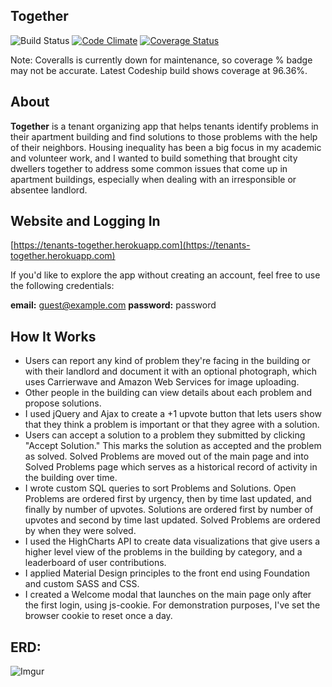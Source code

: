 ## Together

![Build Status](https://codeship.com/projects/c09887b0-04b6-0133-8447-52ca95efad4a/status?branch=master) [![Code Climate](https://codeclimate.com/github/thomascchen/together.png)](https://codeclimate.com/github/thomascchen/together)  [![Coverage Status](https://coveralls.io/repos/thomascchen/together/badge.svg?branch=master&service=github)](https://coveralls.io/github/thomascchen/together?branch=master)


Note: Coveralls is currently down for maintenance, so coverage % badge may not be accurate. Latest Codeship build shows coverage at 96.36%.

## About
**Together** is a tenant organizing app that helps tenants identify problems in their apartment building and find solutions to those problems with the help of their neighbors. Housing inequality has been a big focus in my academic and volunteer work, and I wanted to build something that brought city dwellers together to address some common issues that come up in apartment buildings, especially when dealing with an irresponsible or absentee landlord.

## Website and Logging In
[https://tenants-together.herokuapp.com](https://tenants-together.herokuapp.com)

If you'd like to explore the app without creating an account, feel free to use the following credentials:

**email:** guest@example.com
**password:** password

## How It Works
- Users can report any kind of problem they're facing in the building or with their landlord and document it with an optional photograph, which uses Carrierwave and Amazon Web Services for image uploading.
- Other people in the building can view details about each problem and propose solutions.
- I used jQuery and Ajax to create a +1 upvote button that lets users show that they think a problem is important or that they agree with a solution.
- Users can accept a solution to a problem they submitted by clicking "Accept Solution." This marks the solution as accepted and the problem as solved. Solved Problems are moved out of the main page and into Solved Problems page which serves as a historical record of activity in the building over time.
- I wrote custom SQL queries to sort Problems and Solutions. Open Problems are ordered first by urgency, then by time last updated, and finally by number of upvotes. Solutions are ordered first by number of upvotes and second by time last updated. Solved Problems are ordered by when they were solved.
- I used the HighCharts API to create data visualizations that give users a higher level view of the problems in the building by category, and a leaderboard of user contributions.
- I applied Material Design principles to the front end using Foundation and custom SASS and CSS.
- I created a Welcome modal that launches on the main page only after the first login, using js-cookie. For demonstration purposes, I've set the browser cookie to reset once a day.  

## ERD:
![Imgur](http://i.imgur.com/urJmHdO.png)
